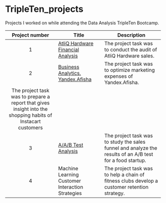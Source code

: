 # TripleTen_projects
Projects I worked on while attending the Data Analysis TripleTen Bootcamp.


| Project number | Title | Description |
| :-----------: | ----------- |----------- |
| 1 | [AtliQ Hardware Financial Analysis](https://github.com/AnnaMogilevskiy/TripleTen_projects/tree/main/AtliQ%20Hardware%20Financial%20Analysis)| The project task was to conduct the audit of AtliQ Hardware sales. |
| 2 | [Business Analytics. Yandex.Afisha](https://github.com/AnnaMogilevskiy/TripleTen_projects/tree/main/BA_project) | The project task was to optimize marketing expenses of Yandex.Afisha.
The project task was to prepare a report that gives insight into the shopping habits of Instacart customers |
| 3 | [A/A/B Test Analysis](https://github.com/AnnaMogilevskiy/TripleTen_projects/tree/main/AB_testing)| The project task was to study the sales funnel and analyze the results of an A/B test for a food startup. |
| 4 | Machine Learning Customer Interaction Strategies | The project task was to help a chain of fitness clubs develop a customer retention strategy. |

